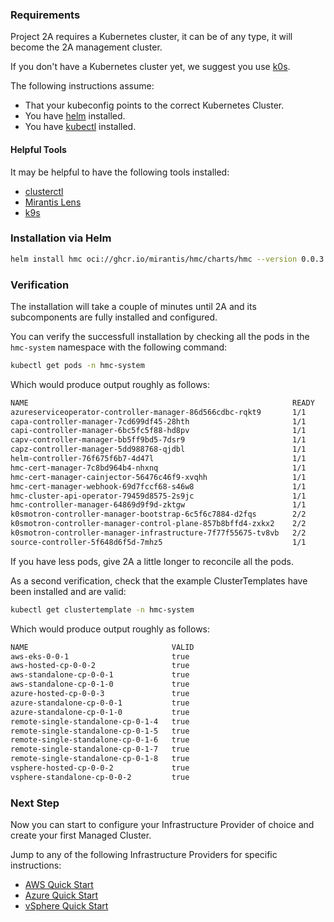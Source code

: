 
### Requirements

Project 2A requires a Kubernetes cluster, it can be of any type, it will become the 2A
management cluster.

If you don't have a Kubernetes cluster yet, we suggest you use
[k0s](https://docs.k0sproject.io/stable/install/).

The following instructions assume:

- That your kubeconfig points to the correct Kubernetes Cluster.
- You have [helm](https://helm.sh/docs/intro/install/) installed.
- You have [kubectl](https://kubernetes.io/docs/tasks/tools/) installed.

#### Helpful Tools

It may be helpful to have the following tools installed:

- [clusterctl](https://cluster-api.sigs.k8s.io/user/quick-start.html?highlight=clusterctl#install-clusterctl)
- [Mirantis Lens](https://k8slens.dev/)
- [k9s](https://k9scli.io/)

### Installation via Helm

```bash
helm install hmc oci://ghcr.io/mirantis/hmc/charts/hmc --version 0.0.3 -n hmc-system --create-namespace
```

### Verification

The installation will take a couple of minutes until 2A and its subcomponents are
fully installed and configured.

You can verify the successfull installation by checking all the pods in the
`hmc-system` namespace with the following command:

```bash
kubectl get pods -n hmc-system
```
Which would produce output roughly as follows:

```bash
NAME                                                           READY   STATUS
azureserviceoperator-controller-manager-86d566cdbc-rqkt9       1/1     Running
capa-controller-manager-7cd699df45-28hth                       1/1     Running
capi-controller-manager-6bc5fc5f88-hd8pv                       1/1     Running
capv-controller-manager-bb5ff9bd5-7dsr9                        1/1     Running
capz-controller-manager-5dd988768-qjdbl                        1/1     Running
helm-controller-76f675f6b7-4d47l                               1/1     Running
hmc-cert-manager-7c8bd964b4-nhxnq                              1/1     Running
hmc-cert-manager-cainjector-56476c46f9-xvqhh                   1/1     Running
hmc-cert-manager-webhook-69d7fccf68-s46w8                      1/1     Running
hmc-cluster-api-operator-79459d8575-2s9jc                      1/1     Running
hmc-controller-manager-64869d9f9d-zktgw                        1/1     Running
k0smotron-controller-manager-bootstrap-6c5f6c7884-d2fqs        2/2     Running
k0smotron-controller-manager-control-plane-857b8bffd4-zxkx2    2/2     Running
k0smotron-controller-manager-infrastructure-7f77f55675-tv8vb   2/2     Running
source-controller-5f648d6f5d-7mhz5                             1/1     Running
```

If you have less pods, give 2A a little longer to reconcile all the pods.

As a second verification, check that the example ClusterTemplates have been
installed and are valid:

```bash
kubectl get clustertemplate -n hmc-system
```

Which would produce output roughly as follows:

```bash
NAME                                VALID
aws-eks-0-0-1                       true
aws-hosted-cp-0-0-2                 true
aws-standalone-cp-0-0-1             true
aws-standalone-cp-0-1-0             true
azure-hosted-cp-0-0-3               true
azure-standalone-cp-0-0-1           true
azure-standalone-cp-0-1-0           true
remote-single-standalone-cp-0-1-4   true
remote-single-standalone-cp-0-1-5   true
remote-single-standalone-cp-0-1-6   true
remote-single-standalone-cp-0-1-7   true
remote-single-standalone-cp-0-1-8   true
vsphere-hosted-cp-0-0-2             true
vsphere-standalone-cp-0-0-2         true
```

### Next Step

Now you can start to configure your Infrastructure Provider of choice and create
your first Managed Cluster.

Jump to any of the following Infrastructure Providers for specific instructions:

- [AWS Quick Start](aws.md)
- [Azure Quick Start](azure.md)
- [vSphere Quick Start](vsphere.md)
